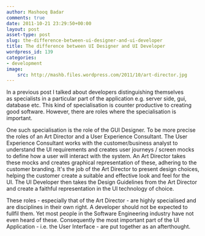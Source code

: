 ```yaml
---
author: Mashooq Badar
comments: true
date: 2011-10-21 23:29:50+00:00
layout: post
asset-type: post
slug: the-difference-between-ui-designer-and-ui-developer
title: The difference between UI Designer and UI Developer
wordpress_id: 139
categories:
- development
image:
    src: http://mashb.files.wordpress.com/2011/10/art-director.jpg
---
```


In a previous post I talked about developers distinguishing themselves as specialists in a particular part of the application e.g. server side, gui, database etc. This kind of specialisation is counter productive to creating good software. However, there are roles where the specialisation is important.

One such specialisation is the role of the GUI Designer. To be more precise the roles of an Art Director and a User Experience Consultant. The User Experience Consultant works with the customer/business analyst to understand the UI requirements and creates user journeys / screen mocks to define how a user will interact with the system. An Art Director takes these mocks and creates graphical representation of these, adhering to the customer branding. It's the job of the Art Director to present design choices, helping the customer create a suitable and effective look and feel for the UI. The UI Developer then takes the Design Guidelines from the Art Director and create a faithful representation in the UI technology of choice.

These roles - especially that of the Art Director - are highly specialised and are disciplines in their own right. A developer should not be expected to fullfil them. Yet most people in the Software Engineering industry have not even heard of these. Consequently the most important part of the UI Application - i.e. the User Interface - are put together as an afterthought.
